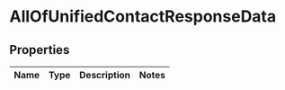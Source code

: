 # AllOfUnifiedContactResponseData

## Properties
Name | Type | Description | Notes
------------ | ------------- | ------------- | -------------
